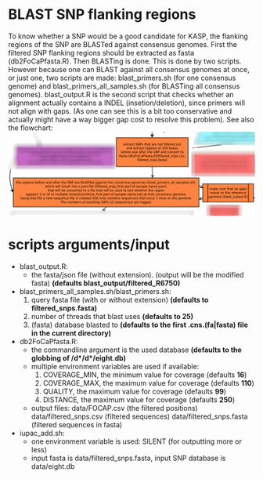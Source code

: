 # BLAST SNP flanking regions

To know whether a SNP would be a good candidate for KASP, the flanking regions of the SNP are BLASTed against consensus genomes. First the filtered SNP flanking regions should be extracted as fasta (db2FoCaPfasta.R). Then BLASTing is done. This is done by two scripts. However because one can BLAST against all consensus genomes at once, or just one, two scripts are made: blast_primers.sh (for one consensus genome) and blast_primers_all_samples.sh (for BLASTing all consensus genomes). blast_output.R is the second script that checks whether an alignment actually contains a INDEL (insetion/deletion), since primers will not align with gaps. (As one can see this is a bit too conservative and actually might have a way bigger gap cost to resolve this problem).
See also the flowchart:
![flowchart](../../doc/flowchart/blastSNPs.png?raw=true)

# scripts arguments/input
- blast_output.R:
  - the fasta/json file (without extension). (output will be the modified fasta) __(defaults blast_output/filtered_R6750)__
- blast_primers_all_samples.sh/blast_primers.sh:
  1. query fasta file (with or without extension) __(defaults to filtered_snps.fasta)__
  2. number of threads that blast uses __(defaults to 25)__
  3. (fasta) database blasted to __(defaults to the first .cns.(fa|fasta) file in the current directory)__
- db2FoCaPfasta.R:
  - the commandline argument is the used database __(defaults to the globbing of /d*/d*/eight.db)__
  - multiple environment variables are used if available:
    1. COVERAGE_MIN, the minimum value for coverage (defaults __16__)
    2. COVERAGE_MAX, the maximum value for coverage (defaults __110__)
    3. QUALITY, the maximum value for coverage (defaults __99__)
    4. DISTANCE, the maximum value for coverage (defaults __250__)
  - output files: data/FOCAP.csv (the filtered positions) data/filtered_snps.csv (filtered sequences) data/filtered_snps.fasta (filtered sequences in fasta)
- iupac_add.sh:
  - one environment variable is used: SILENT (for outputting more or less)
  - input fasta is data/filtered_snps.fasta, input SNP database is data/eight.db
